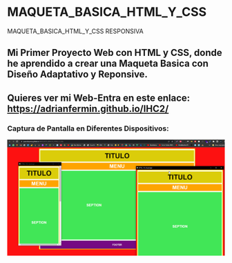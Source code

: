 # MAQUETA_BASICA_HTML_Y_CSS
MAQUETA_BASICA_HTML_Y_CSS RESPONSIVA
## Mi Primer Proyecto Web con HTML y CSS, donde he aprendido a crear una Maqueta Basica con Diseño Adaptativo y Reponsive.

## Quieres ver mi Web-Entra en este enlace: https://adrianfermin.github.io/IHC2/

### Captura de Pantalla en Diferentes Dispositivos:

![](imagen/miweb.png)
